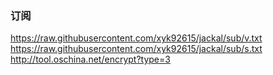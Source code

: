### 订阅</br> 
https://raw.githubusercontent.com/xyk92615/jackal/sub/v.txt  
https://raw.githubusercontent.com/xyk92615/jackal/sub/s.txt  
http://tool.oschina.net/encrypt?type=3  
